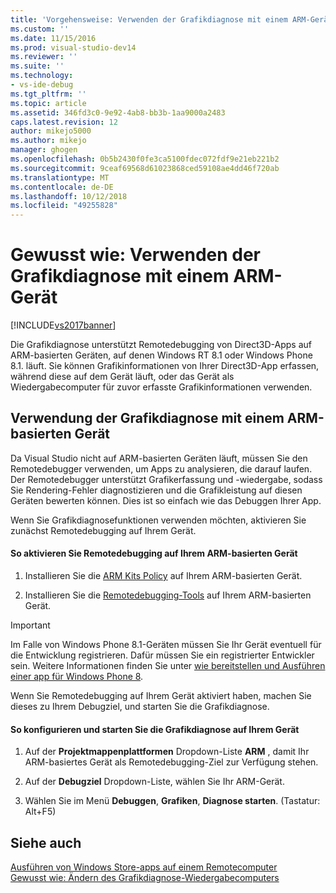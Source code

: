 ```yaml
---
title: 'Vorgehensweise: Verwenden der Grafikdiagnose mit einem ARM-Gerät | Microsoft-Dokumentation'
ms.custom: ''
ms.date: 11/15/2016
ms.prod: visual-studio-dev14
ms.reviewer: ''
ms.suite: ''
ms.technology:
- vs-ide-debug
ms.tgt_pltfrm: ''
ms.topic: article
ms.assetid: 346fd3c0-9e92-4ab8-bb3b-1aa9000a2483
caps.latest.revision: 12
author: mikejo5000
ms.author: mikejo
manager: ghogen
ms.openlocfilehash: 0b5b2430f0fe3ca5100fdec072fdf9e21eb221b2
ms.sourcegitcommit: 9ceaf69568d61023868ced59108ae4dd46f720ab
ms.translationtype: MT
ms.contentlocale: de-DE
ms.lasthandoff: 10/12/2018
ms.locfileid: "49255828"
---
```

# <a name="how-to-use-graphics-diagnostics-with-an-arm-device"></a>Gewusst wie: Verwenden der Grafikdiagnose mit einem ARM-Gerät
[!INCLUDE[vs2017banner](../includes/vs2017banner.md)]

Die Grafikdiagnose unterstützt Remotedebugging von Direct3D-Apps auf ARM-basierten Geräten, auf denen Windows RT 8.1 oder Windows Phone 8.1. läuft. Sie können Grafikinformationen von Ihrer Direct3D-App erfassen, während diese auf dem Gerät läuft, oder das Gerät als Wiedergabecomputer für zuvor erfasste Grafikinformationen verwenden.  
  
## <a name="using-graphics-diagnostics-with-an-arm-based-device"></a>Verwendung der Grafikdiagnose mit einem ARM-basierten Gerät  
 Da Visual Studio nicht auf ARM-basierten Geräten läuft, müssen Sie den Remotedebugger verwenden, um Apps zu analysieren, die darauf laufen. Der Remotedebugger unterstützt Grafikerfassung und -wiedergabe, sodass Sie Rendering-Fehler diagnostizieren und die Grafikleistung auf diesen Geräten bewerten können. Dies ist so einfach wie das Debuggen Ihrer App.  
  
 Wenn Sie Grafikdiagnosefunktionen verwenden möchten, aktivieren Sie zunächst Remotedebugging auf Ihrem Gerät.  
  
#### <a name="to-enable-remote-debugging-on-your-arm-based-device"></a>So aktivieren Sie Remotedebugging auf Ihrem ARM-basierten Gerät  
  
1.  Installieren Sie die [ARM Kits Policy](http://msdn.microsoft.com/windows/desktop/dn469188) auf Ihrem ARM-basierten Gerät.  
  
2.  Installieren Sie die [Remotedebugging-Tools](http://go.microsoft.com/fwlink/?LinkId=393086) auf Ihrem ARM-basierten Gerät.  
  
> [!IMPORTANT]
>  Im Falle von Windows Phone 8.1-Geräten müssen Sie Ihr Gerät eventuell für die Entwicklung registrieren. Dafür müssen Sie ein registrierter Entwickler sein. Weitere Informationen finden Sie unter [wie bereitstellen und Ausführen einer app für Windows Phone 8](http://msdn.microsoft.com/library/windowsphone/develop/ff402565.aspx).  
  
 Wenn Sie Remotedebugging auf Ihrem Gerät aktiviert haben, machen Sie dieses zu Ihrem Debugziel, und starten Sie die Grafikdiagnose.  
  
#### <a name="to-configure-and-start-graphics-diagnostics-on-your-device"></a>So konfigurieren und starten Sie die Grafikdiagnose auf Ihrem Gerät  
  
1.  Auf der **Projektmappenplattformen** Dropdown-Liste **ARM** , damit Ihr ARM-basiertes Gerät als Remotedebugging-Ziel zur Verfügung stehen.  
  
2.  Auf der **Debugziel** Dropdown-Liste, wählen Sie Ihr ARM-Gerät.  
  
3.  Wählen Sie im Menü **Debuggen**, **Grafiken**, **Diagnose starten**. (Tastatur: Alt+F5)  
  
## <a name="see-also"></a>Siehe auch  
 [Ausführen von Windows Store-apps auf einem Remotecomputer](../debugger/run-windows-store-apps-on-a-remote-machine.md)   
 [Gewusst wie: Ändern des Grafikdiagnose-Wiedergabecomputers](../debugger/how-to-change-the-graphics-diagnostics-playback-machine.md)



